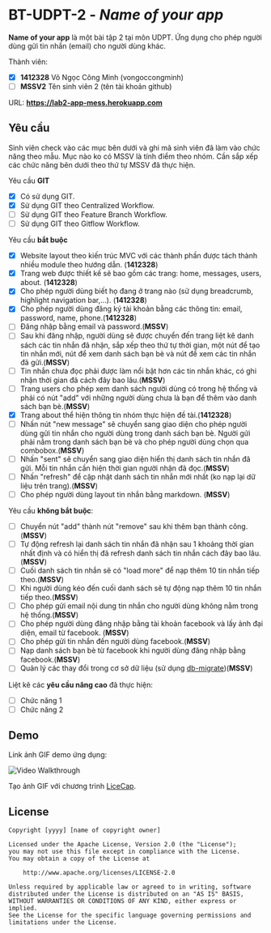 # BT-UDPT-2 - *Name of your app*

**Name of your app** là một bài tập 2 tại môn UDPT. Ứng dụng cho phép người dùng gửi tin nhắn (email) cho người dùng khác.

Thành viên:
* [x] **1412328** Võ Ngọc Công Minh (vongoccongminh)
* [ ] **MSSV2** Tên sinh viên 2 (tên tài khoản github)

URL: **https://lab2-app-mess.herokuapp.com**

## Yêu cầu

Sinh viên check vào các mục bên dưới và ghi mã sinh viên đã làm vào chức năng theo mẫu. Mục nào ko có MSSV là tính điểm theo nhóm. Cần sắp xếp các chức năng bên dưới theo thứ tự MSSV đã thực hiện.

Yêu cầu **GIT**
* [x] Có sử dụng GIT.
* [x] Sử dụng GIT theo Centralized Workflow.
* [ ] Sử dụng GIT theo Feature Branch Workflow.
* [ ] Sử dụng GIT theo Gitflow Workflow.

Yêu cầu **bắt buộc**
* [x] Website layout theo kiến trúc MVC với các thành phần được tách thành nhiều module theo hướng dẫn. (**1412328**)
* [x] Trang web được thiết kế sẽ bao gồm các trang: home, messages, users, about. (**1412328**)
* [x] Cho phép người dùng biết họ đang ở trang nào (sử dụng breadcrumb, highlight navigation bar,...). (**1412328**)
* [x] Cho phép người dùng đăng ký tài khoản bằng các thông tin: email, password, name, phone.(**1412328**)
* [ ] Đăng nhập bằng email và password.(**MSSV**)
* [ ] Sau khi đăng nhập, người dùng sẽ được chuyển đến trang liệt kê danh sách các tin nhắn đã nhận, sắp xếp theo thứ tự thời gian, một nút để tạo tin nhắn mới, nút để xem danh sách bạn bè và nút để xem các tin nhắn đã gửi.(**MSSV**)
* [ ] Tin nhắn chưa đọc phải được làm nổi bật hơn các tin nhắn khác, có ghi nhận thời gian đã cách đây bao lâu.(**MSSV**)
* [ ] Trang users cho phép xem danh sách người dùng có trong hệ thống và phải có nút "add" với những người dùng chưa là bạn để thêm vào danh sách bạn bè.(**MSSV**)
* [x] Trang about thể hiện thông tin nhóm thực hiện đề tài.(**1412328**)
* [ ] Nhấn nút "new message" sẽ chuyển sang giao diện cho phép người dùng gửi tin nhắn cho người dùng trong danh sách bạn bè. Người gửi phải nằm trong danh sách bạn bè và cho phép người dùng chọn qua combobox.(**MSSV**)
* [ ] Nhấn "sent" sẽ chuyển sang giao diện hiển thị danh sách tin nhắn đã gửi. Mỗi tin nhắn cần hiện thời gian người nhận đã đọc.(**MSSV**)
* [ ] Nhấn "refresh" để cập nhật danh sách tin nhắn mới nhất (ko nạp lại dữ liệu trên trang).(**MSSV**)
* [ ] Cho phép người dùng layout tin nhắn bằng markdown. (**MSSV**)

Yêu cầu **không bắt buộc**:
* [ ] Chuyển nút "add" thành nút "remove" sau khi thêm bạn thành công.(**MSSV**)
* [ ] Tự động refresh lại danh sách tin nhắn đã nhận sau 1 khoảng thời gian nhất định và có hiển thị đã refresh danh sách tin nhắn cách đây bao lâu.(**MSSV**)
* [ ] Cuối danh sách tin nhắn sẽ có "load more" để nạp thêm 10 tin nhắn tiếp theo.(**MSSV**)
* [ ] Khi người dùng kéo đến cuối danh sách sẽ tự động nạp thêm 10 tin nhắn tiếp theo.(**MSSV**)
* [ ] Cho phép gửi email nội dung tin nhắn cho người dùng không nằm trong hệ thống.(**MSSV**)
* [ ] Cho phép người dùng đăng nhập bằng tài khoản facebook và lấy ảnh đại diện, email từ facebook. (**MSSV**)
* [ ] Cho phép gửi tin nhắn đến người dùng facebook.(**MSSV**)
* [ ] Nạp danh sách bạn bè từ facebook khi người dùng đăng nhập bằng facebook.(**MSSV**)
* [ ] Quản lý các thay đổi trong cơ sở dữ liệu (sử dụng [db-migrate](https://www.npmjs.com/package/db-migrate))(**MSSV**)

Liệt kê các **yêu cầu nâng cao** đã thực hiện:
* [ ] Chức năng 1
* [ ] Chức năng 2

## Demo

Link ảnh GIF demo ứng dụng:

![Video Walkthrough](demo.gif)

Tạo ảnh GIF với chương trình [LiceCap](http://www.cockos.com/licecap/).


## License

    Copyright [yyyy] [name of copyright owner]

    Licensed under the Apache License, Version 2.0 (the "License");
    you may not use this file except in compliance with the License.
    You may obtain a copy of the License at

        http://www.apache.org/licenses/LICENSE-2.0

    Unless required by applicable law or agreed to in writing, software
    distributed under the License is distributed on an "AS IS" BASIS,
    WITHOUT WARRANTIES OR CONDITIONS OF ANY KIND, either express or implied.
    See the License for the specific language governing permissions and
    limitations under the License.
